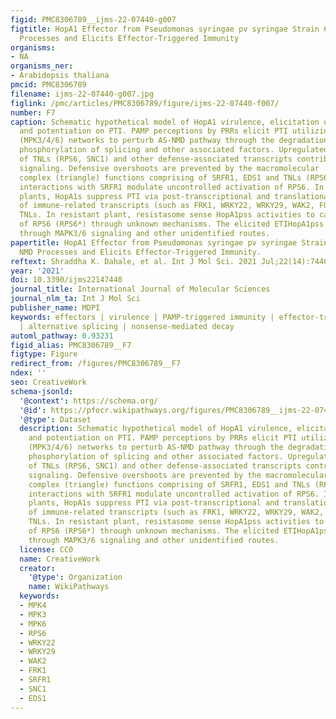 ```yaml
---
figid: PMC8306789__ijms-22-07440-g007
figtitle: HopA1 Effector from Pseudomonas syringae pv syringae Strain 61 Affects NMD
  Processes and Elicits Effector-Triggered Immunity
organisms:
- NA
organisms_ner:
- Arabidopsis thaliana
pmcid: PMC8306789
filename: ijms-22-07440-g007.jpg
figlink: /pmc/articles/PMC8306789/figure/ijms-22-07440-f007/
number: F7
caption: Schematic hypothetical model of HopA1 virulence, elicitation of ETIHopA1pss
  and potentiation on PTI. PAMP perceptions by PRRs elicit PTI utilizing the MAPK
  (MPK3/4/6) networks to perturb AS-NMD pathway through the degradation of UPF proteins,
  phosphorylation of splicing and other associated factors. Upregulated splice variants
  of TNLs (RPS6, SNC1) and other defense-associated transcripts contribute to PTI
  signaling. Defensive overshoots are prevented by the macromolecular ‘resistasome
  complex (triangle) functions comprising of SRFR1, EDS1 and TNLs (RPS6). Protein-protein
  interactions with SRFR1 modulate uncontrolled activation of RPS6. In susceptible
  plants, HopA1s suppress PTI via post-transcriptional and translational inhibitions
  of immune-related transcripts (such as FRK1, WRKY22, WRKY29, WAK2, FOX) including
  TNLs. In resistant plant, resistasome sense HopA1pss activities to cause activation
  of RPS6 (RPS6*) through unknown mechanisms. The elicited ETIHopA1pss amplify PTI
  through MAPK3/6 signaling and other unidentified routes.
papertitle: HopA1 Effector from Pseudomonas syringae pv syringae Strain 61 Affects
  NMD Processes and Elicits Effector-Triggered Immunity.
reftext: Shraddha K. Dahale, et al. Int J Mol Sci. 2021 Jul;22(14):7440.
year: '2021'
doi: 10.3390/ijms22147440
journal_title: International Journal of Molecular Sciences
journal_nlm_ta: Int J Mol Sci
publisher_name: MDPI
keywords: effectors | virulence | PAMP-triggered immunity | effector-triggered immunity
  | alternative splicing | nonsense-mediated decay
automl_pathway: 0.93231
figid_alias: PMC8306789__F7
figtype: Figure
redirect_from: /figures/PMC8306789__F7
ndex: ''
seo: CreativeWork
schema-jsonld:
  '@context': https://schema.org/
  '@id': https://pfocr.wikipathways.org/figures/PMC8306789__ijms-22-07440-g007.html
  '@type': Dataset
  description: Schematic hypothetical model of HopA1 virulence, elicitation of ETIHopA1pss
    and potentiation on PTI. PAMP perceptions by PRRs elicit PTI utilizing the MAPK
    (MPK3/4/6) networks to perturb AS-NMD pathway through the degradation of UPF proteins,
    phosphorylation of splicing and other associated factors. Upregulated splice variants
    of TNLs (RPS6, SNC1) and other defense-associated transcripts contribute to PTI
    signaling. Defensive overshoots are prevented by the macromolecular ‘resistasome
    complex (triangle) functions comprising of SRFR1, EDS1 and TNLs (RPS6). Protein-protein
    interactions with SRFR1 modulate uncontrolled activation of RPS6. In susceptible
    plants, HopA1s suppress PTI via post-transcriptional and translational inhibitions
    of immune-related transcripts (such as FRK1, WRKY22, WRKY29, WAK2, FOX) including
    TNLs. In resistant plant, resistasome sense HopA1pss activities to cause activation
    of RPS6 (RPS6*) through unknown mechanisms. The elicited ETIHopA1pss amplify PTI
    through MAPK3/6 signaling and other unidentified routes.
  license: CC0
  name: CreativeWork
  creator:
    '@type': Organization
    name: WikiPathways
  keywords:
  - MPK4
  - MPK3
  - MPK6
  - RPS6
  - WRKY22
  - WRKY29
  - WAK2
  - FRK1
  - SRFR1
  - SNC1
  - EDS1
---
```

